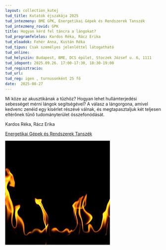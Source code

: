 ```yaml
---
layout: collection_kutej
tud_title: Kutatók éjszakája 2025
tud_intezmeny: BME GPK, Energetikai Gépek és Rendszerek Tanszék
tud_intezmeny_rovid: GPK
title: Hogyan kérd fel táncra a lángokat?
tud_programfelelos: Kardos Réka, Rácz Erika
tud_eloadok: Fehér Anna, Kustán Réka
tud_tipus: Csak személyes jelenléttel látogatható
tud_online: 
tud_helyszin: Budapest, BME, DCS épület, Stoczek József u. 6, 1111 
tud_idopont: 2025.09.26. 17:00-17:30, 18:30-19:00
tud_regisztracio: 
tud_url: 
tud_reg: igen , turnusonként 25 fő
date:  2025-08-27
---
```


Mi köze az akusztikának a tűzhöz? Hogyan lehet hullámterjedési sebességet mérni lángok segítségével? 
A válasz a lángorgona, amivel kedvenc zenéid egy kísérlet részévé válnak, és megtapasztaljuk két teljesen eltérőnek tűnő tudományterület összefonódását.

Kardos Réka, Rácz Erika

[Energetikai Gépek és Rendszerek Tanszék](https://www.energia.bme.hu/)

![Hogyan kérd fel táncra a lángokat?](../2025/images/hogyan-kerd-fel-tancra-a-langokat.jpg)
